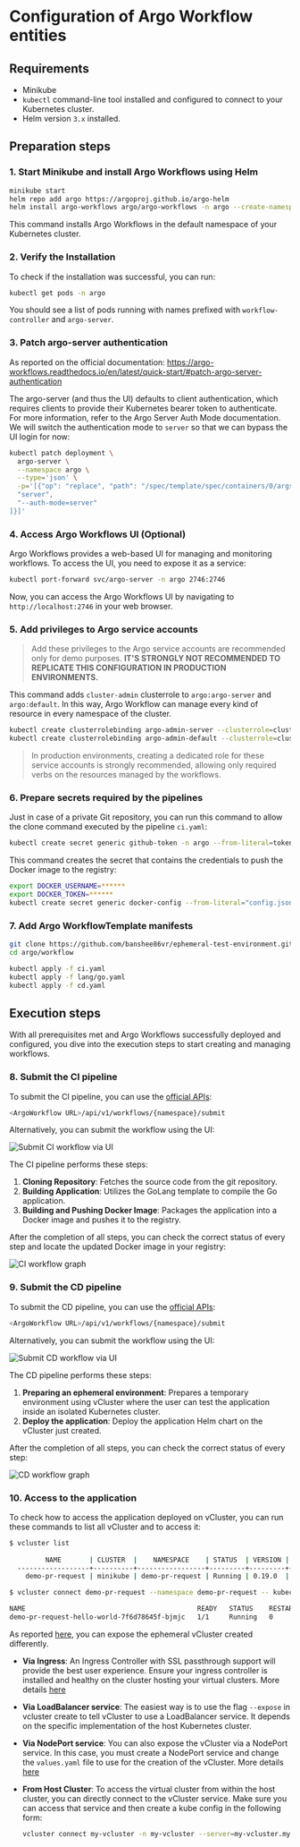 # Configuration of Argo Workflow entities

## Requirements

- Minikube
- `kubectl` command-line tool installed and configured to connect to your Kubernetes cluster.
- Helm version `3.x` installed.

## Preparation steps

### 1. Start Minikube and install Argo Workflows using Helm

```bash
minikube start
helm repo add argo https://argoproj.github.io/argo-helm
helm install argo-workflows argo/argo-workflows -n argo --create-namespace
```

This command installs Argo Workflows in the default namespace of your Kubernetes cluster.

### 2. Verify the Installation

To check if the installation was successful, you can run:

```bash
kubectl get pods -n argo
```

You should see a list of pods running with names prefixed with `workflow-controller` and `argo-server`.

### 3. Patch argo-server authentication

As reported on the official documentation: <https://argo-workflows.readthedocs.io/en/latest/quick-start/#patch-argo-server-authentication>

The argo-server (and thus the UI) defaults to client authentication, which requires clients to provide their Kubernetes bearer token to authenticate. For more information, refer to the Argo Server Auth Mode documentation. We will switch the authentication mode to `server` so that we can bypass the UI login for now:

```bash
kubectl patch deployment \
  argo-server \
  --namespace argo \
  --type='json' \
  -p='[{"op": "replace", "path": "/spec/template/spec/containers/0/args", "value": [
  "server",
  "--auth-mode=server"
]}]'
```

### 4. Access Argo Workflows UI (Optional)

Argo Workflows provides a web-based UI for managing and monitoring workflows. To access the UI, you need to expose it as a service:

```bash
kubectl port-forward svc/argo-server -n argo 2746:2746
```

Now, you can access the Argo Workflows UI by navigating to `http://localhost:2746` in your web browser.

### 5. Add privileges to Argo service accounts

> Add these privileges to the Argo service accounts are recommended only for demo purposes. **IT'S STRONGLY NOT RECOMMENDED TO REPLICATE THIS CONFIGURATION IN PRODUCTION ENVIRONMENTS.**

This command adds `cluster-admin` clusterrole to `argo:argo-server` and `argo:default`. In this way, Argo Workflow can manage every kind of resource in every namespace of the cluster.

```bash
kubectl create clusterrolebinding argo-admin-server --clusterrole=cluster-admin --serviceaccount=argo:argo-server -n argo
kubectl create clusterrolebinding argo-admin-default --clusterrole=cluster-admin --serviceaccount=argo:default -n argo
```

> In production environments, creating a dedicated role for these service accounts is strongly recommended, allowing only required verbs on the resources managed by the workflows.

### 6. Prepare secrets required by the pipelines

Just in case of a private Git repository, you can run this command to allow the clone command executed by the pipeline `ci.yaml`:

```bash
kubectl create secret generic github-token -n argo --from-literal=token=.........
```

This command creates the secret that contains the credentials to push the Docker image to the registry:

```bash
export DOCKER_USERNAME=******
export DOCKER_TOKEN=******
kubectl create secret generic docker-config --from-literal="config.json={\"auths\": {\"https://ghcr.io/\": {\"auth\": \"$(echo -n $DOCKER_USERNAME:$DOCKER_TOKEN|base64)\"}}}"
```

### 7. Add Argo WorkflowTemplate manifests

```bash
git clone https://github.com/banshee86vr/ephemeral-test-environment.git
cd argo/workflow

kubectl apply -f ci.yaml
kubectl apply -f lang/go.yaml
kubectl apply -f cd.yaml
```

## Execution steps

With all prerequisites met and Argo Workflows successfully deployed and configured, you dive into the execution steps to start creating and managing workflows.

### 8. Submit the CI pipeline

To submit the CI pipeline, you can use the [official APIs](https://argo-workflows.readthedocs.io/en/latest/rest-api/):

```bash
<ArgoWorkflow URL>/api/v1/workflows/{namespace}/submit
```

Alternatively, you can submit the workflow using the UI:

![Submit CI workflow via UI](images/1_ci_submit.png)

The CI pipeline performs these steps:

1. **Cloning Repository**: Fetches the source code from the git repository.
2. **Building Application**: Utilizes the GoLang template to compile the Go application.
3. **Building and Pushing Docker Image**: Packages the application into a Docker image and pushes it to the registry.

After the completion of all steps, you can check the correct status of every step and locate the updated Docker image in your registry:

![CI workflow graph](images/2_ci_graph.png)

### 9. Submit the CD pipeline

To submit the CD pipeline, you can use the [official APIs](https://argo-workflows.readthedocs.io/en/latest/rest-api/):

```bash
<ArgoWorkflow URL>/api/v1/workflows/{namespace}/submit
```

Alternatively, you can submit the workflow using the UI:

![Submit CD workflow via UI](images/3_cd_submit.png)

The CD pipeline performs these steps:

1. **Preparing an ephemeral environment**: Prepares a temporary environment using vCluster where the user can test the application inside an isolated Kubernetes cluster.
2. **Deploy the application**: Deploy the application Helm chart on the vCluster just created.

After the completion of all steps, you can check the correct status of every step:

![CD workflow graph](images/4_cd_graph.png)

### 10. Access to the application

To check how to access the application deployed on vCluster, you can run these commands to list all vCluster and to access it:

```bash
$ vcluster list
  
         NAME       | CLUSTER  |    NAMESPACE    | STATUS  | VERSION | CONNECTED |            CREATED            |   AGE   | DISTRO  
  ------------------+----------+-----------------+---------+---------+-----------+-------------------------------+---------+---------
    demo-pr-request | minikube | demo-pr-request | Running | 0.19.0  |           | xxxx-xx-xx xx:xx:xx +0100 CET | 1h8m49s | OSS

$ vcluster connect demo-pr-request --namespace demo-pr-request -- kubectl get pod -n demo-pr-request

NAME                                           READY   STATUS    RESTARTS   AGE
demo-pr-request-hello-world-7f6d78645f-bjmjc   1/1     Running   0          7s
```

As reported [here](https://www.vcluster.com/docs/using-vclusters/access), you can expose the ephemeral vCluster created differently.

- **Via Ingress**: An Ingress Controller with SSL passthrough support will provide the best user experience. Ensure your ingress controller is installed and healthy on the cluster hosting your virtual clusters. More details [here](https://www.vcluster.com/docs/using-vclusters/access#via-ingress)
- **Via LoadBalancer service**: The easiest way is to use the flag `--expose` in vcluster create to tell vCluster to use a LoadBalancer service. It depends on the specific implementation of the host Kubernetes cluster.
- **Via NodePort service**: You can also expose the vCluster via a NodePort service. In this case, you must create a NodePort service and change the `values.yaml` file to use for the creation of the vCluster. More details [here](https://www.vcluster.com/docs/using-vclusters/access#via-nodeport-service)
- **From Host Cluster**: To access the virtual cluster from within the host cluster, you can directly connect to the vCluster service. Make sure you can access that service and then create a kube config in the following form:
  
  ```bash
  vcluster connect my-vcluster -n my-vcluster --server=my-vcluster.my-vcluster --insecure --update-current=false
  ```
